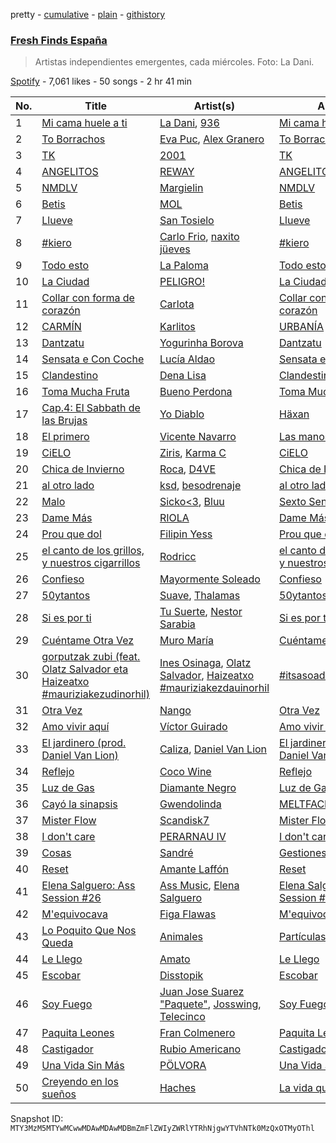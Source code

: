 pretty - [cumulative](/playlists/cumulative/37i9dQZF1DWVhn3qoy98w6.md) - [plain](/playlists/plain/37i9dQZF1DWVhn3qoy98w6) - [githistory](https://github.githistory.xyz/mackorone/spotify-playlist-archive/blob/main/playlists/plain/37i9dQZF1DWVhn3qoy98w6)

### [Fresh Finds España](https://open.spotify.com/playlist/37i9dQZF1DWVhn3qoy98w6)

> Artistas independientes emergentes, cada miércoles\. Foto: La Dani.

[Spotify](https://open.spotify.com/user/spotify) - 7,061 likes - 50 songs - 2 hr 41 min

| No. | Title | Artist(s) | Album | Length |
|---|---|---|---|---|
| 1 | [Mi cama huele a ti](https://open.spotify.com/track/4s5kWwIvjdGROkGS2kQ38V) | [La Dani](https://open.spotify.com/artist/3TJq3RpStgVuYfSyZ1jQJS), [936](https://open.spotify.com/artist/4zbUEP4kM8M21YqMtWbP0v) | [Mi cama huele a ti](https://open.spotify.com/album/2PqaGm3QH7uXQfWs3nB0pt) | 2:07 |
| 2 | [To Borrachos](https://open.spotify.com/track/22LIk5dy9vKKEOmBuozc6Y) | [Eva Puc](https://open.spotify.com/artist/2zA0HW4T836wu7h3atnUiO), [Alex Granero](https://open.spotify.com/artist/1g3OTLUr6xaFaiB01k9gw2) | [To Borrachos](https://open.spotify.com/album/1UN3z7FDBA95Cj2xS0hYdT) | 2:40 |
| 3 | [TK](https://open.spotify.com/track/4iPtYxmNRyirGxbA9tHM85) | [2001](https://open.spotify.com/artist/4ptSxeecnfuKKrOm7oCVPT) | [TK](https://open.spotify.com/album/08RDZE517heZAGdYviYRcu) | 2:26 |
| 4 | [ANGELITOS](https://open.spotify.com/track/3QKrnBpFuDbyfj2dpKK1Ae) | [REWAY](https://open.spotify.com/artist/2zPKKlOYbIFo1OayeSLF9C) | [ANGELITOS](https://open.spotify.com/album/51jnFV59JskQyvcvfp0wHX) | 3:04 |
| 5 | [NMDLV](https://open.spotify.com/track/4eAFArk45q3jk70ssY3jMf) | [Margielin](https://open.spotify.com/artist/0Kp2ACUPUbT5GK7gOo6M40) | [NMDLV](https://open.spotify.com/album/1UcPmHrhoOPtIwCTrYGpRF) | 3:58 |
| 6 | [Betis](https://open.spotify.com/track/3Pc4wTHZmOP6TrqmZGHUSR) | [MOL](https://open.spotify.com/artist/0kcjwgqgT7QdNONFwVgQQX) | [Betis](https://open.spotify.com/album/1wZJgeR3nD9qCFu6Ft8oIc) | 3:36 |
| 7 | [Llueve](https://open.spotify.com/track/0k1MYaKJFvChRAm3dx8Ce5) | [San Tosielo](https://open.spotify.com/artist/1Vp0zKCF6r1aut8Emx7CHH) | [Llueve](https://open.spotify.com/album/5twgYHYuQrtXvOzrcTBKJ3) | 3:00 |
| 8 | [\#kiero](https://open.spotify.com/track/1xKeZ81xueH3YDv6UYomhK) | [Carlo Frio](https://open.spotify.com/artist/2ZkSJkvuz5kzvPe4ff1jqc), [naxito jüeves](https://open.spotify.com/artist/38y63ICG47Pee4vUkYlSET) | [\#kiero](https://open.spotify.com/album/6yleLldHHyxeqTlII0DCPK) | 2:31 |
| 9 | [Todo esto](https://open.spotify.com/track/2CInTjiAuiDmXCu1KFwnje) | [La Paloma](https://open.spotify.com/artist/6poevqCIGOy8886WKNTHkv) | [Todo esto](https://open.spotify.com/album/7x0iimj0cN4ydG2P9zk0dg) | 3:56 |
| 10 | [La Ciudad](https://open.spotify.com/track/571JV3OrWg5HZEuGDdxNq7) | [PELIGRO!](https://open.spotify.com/artist/3FDCL5TTPpKM5liVuuU0f3) | [La Ciudad](https://open.spotify.com/album/6dJj5TF606M4PxjOo8tk1t) | 4:16 |
| 11 | [Collar con forma de corazón](https://open.spotify.com/track/1s4w5WU52NTVlTbUAW3ipE) | [Carlota](https://open.spotify.com/artist/7ieDG7FO3bPWJyP7EDYLvH) | [Collar con forma de corazón](https://open.spotify.com/album/5fEmPRTpPvAGBPfXVftA1B) | 2:51 |
| 12 | [CARMÍN](https://open.spotify.com/track/5UguVNKNa1gJ7hQuIDQf3x) | [Karlitos](https://open.spotify.com/artist/4289hjOSjOgsQWtVTZXTKd) | [URBANÍA](https://open.spotify.com/album/3iQ0qBJHV40R0waujZc6T4) | 2:36 |
| 13 | [Dantzatu](https://open.spotify.com/track/6wAvpCOzFcBqRqdg4Ewlkl) | [Yogurinha Borova](https://open.spotify.com/artist/3wI2ad0IMc8rms3cbGSFJA) | [Dantzatu](https://open.spotify.com/album/6IAloiruG8IcqHV0hMlaHf) | 3:03 |
| 14 | [Sensata e Con Coche](https://open.spotify.com/track/0Zu7LEqtDVePfGgLemNkmA) | [Lucía Aldao](https://open.spotify.com/artist/0E7eYQJsCEDaTAWgdyGnEO) | [Sensata e Con Coche](https://open.spotify.com/album/4iR5zVJUj1WKpaJP6ibebp) | 2:56 |
| 15 | [Clandestino](https://open.spotify.com/track/2xXANCFUNP4MjoK6ABuBa5) | [Dena Lisa](https://open.spotify.com/artist/1cdYg5Jv7PRlRFWV9QWGNB) | [Clandestino](https://open.spotify.com/album/7CzLFyzkfo6UcfifvvdOkK) | 2:18 |
| 16 | [Toma Mucha Fruta](https://open.spotify.com/track/7xh85pSWCi8GXOCYQotwrH) | [Bueno Perdona](https://open.spotify.com/artist/33nKYxZA27Y5o1lO6ezmNn) | [Toma Mucha Fruta](https://open.spotify.com/album/1Kcvs0Gx86LDNHXKe5qTpE) | 2:45 |
| 17 | [Cap.4: El Sabbath de las Brujas](https://open.spotify.com/track/5BnzY7dZ0Ws2SPXeuQlAFZ) | [Yo Diablo](https://open.spotify.com/artist/5Z38kr6DZXdvG4A3fQVu2W) | [Häxan](https://open.spotify.com/album/73dHfYxUCu6FCSJJOfgsUW) | 4:07 |
| 18 | [El primero](https://open.spotify.com/track/3yFlsxRaK7TuIByEWGPdlw) | [Vicente Navarro](https://open.spotify.com/artist/4GQvwhelHXInRiDs6LqrNQ) | [Las manos](https://open.spotify.com/album/1LKDk8RQ588oxmj4tBK39i) | 3:11 |
| 19 | [CiELO](https://open.spotify.com/track/3ENtenJ8VYQOgUgfTmdMQj) | [Ziris](https://open.spotify.com/artist/5Nn2PiwKStd9p9sCB6IyK9), [Karma C](https://open.spotify.com/artist/0o5CzIkmDyHMF4yG4CrAxh) | [CiELO](https://open.spotify.com/album/2h3taGncccCu4jJdFnqcIx) | 2:20 |
| 20 | [Chica de Invierno](https://open.spotify.com/track/2jUzlW1aXULrNudLEILuy2) | [Roca](https://open.spotify.com/artist/0jMfFyuqbWKfmeFA1ML0bw), [D4VE](https://open.spotify.com/artist/1dFwhIa38xisBoXpaSGhnt) | [Chica de Invierno](https://open.spotify.com/album/6XCiiKIxVsmt1V2jy9TVTC) | 3:07 |
| 21 | [al otro lado](https://open.spotify.com/track/6or64oxIvNmIs0ZJKUxMT4) | [ksd](https://open.spotify.com/artist/4vJnCNghxkQlHjgFnSErtS), [besodrenaje](https://open.spotify.com/artist/7vjKRMYOA7mQlF2UiU7USE) | [al otro lado](https://open.spotify.com/album/1u9rrlWYvULFPgcl3ddwux) | 2:00 |
| 22 | [Malo](https://open.spotify.com/track/100r6G2o3DF44DKRxwS1fP) | [Sicko<3](https://open.spotify.com/artist/7Iwo6VLG6FsBbnDqXsakMq), [Bluu](https://open.spotify.com/artist/7MaetI56T44uHIHh0px5zv) | [Sexto Sentido](https://open.spotify.com/album/4KMrl3dANKYwPyhyV5MKQT) | 2:44 |
| 23 | [Dame Más](https://open.spotify.com/track/0Yn93hu24XeA4c60mArRcN) | [RIOLA](https://open.spotify.com/artist/3Ri2BjKwyDM96dsOzYL5r9) | [Dame Más](https://open.spotify.com/album/0ypO0nxa94yBiAKqdvmwWG) | 3:33 |
| 24 | [Prou que dol](https://open.spotify.com/track/1uHqzc9p5WsEMS2OMYg7cI) | [Filipin Yess](https://open.spotify.com/artist/7hr1ydc5Cy7XA7jeMeyZti) | [Prou que dol](https://open.spotify.com/album/57rQibQStJFPsLmiO5GzPO) | 2:29 |
| 25 | [el canto de los grillos, y nuestros cigarrillos](https://open.spotify.com/track/3cFKD72B6b9WOrm7V0yLpk) | [Rodricc](https://open.spotify.com/artist/2Xk1gzXNwqLrrT8gne7oyw) | [el canto de los grillos, y nuestros cigarrillos](https://open.spotify.com/album/3Q94tHKpFLjKSuooJjWL3G) | 1:57 |
| 26 | [Confieso](https://open.spotify.com/track/3rICbpucRAn07CUDf1JKii) | [Mayormente Soleado](https://open.spotify.com/artist/2YBzZDsJtBX9E5sDW2S1rG) | [Confieso](https://open.spotify.com/album/4nvSKnwVp3jPxdNsaNLu26) | 2:49 |
| 27 | [50ytantos](https://open.spotify.com/track/4ugDL0a1t5DeP75zYrUyKB) | [Suave](https://open.spotify.com/artist/16QMnwd53HiSIbB57esWKu), [Thalamas](https://open.spotify.com/artist/55h1mv9K8MNGyZ1ipVzyIg) | [50ytantos](https://open.spotify.com/album/2KaBFiC7UWwIiJLj5tJFIy) | 2:54 |
| 28 | [Si es por ti](https://open.spotify.com/track/5CcS11Barr6ZHmpuUemJ0h) | [Tu Suerte](https://open.spotify.com/artist/1lGllFjgauZcqL6bluX7u1), [Nestor Sarabia](https://open.spotify.com/artist/436Js26Qvup8G3tV2cpfy0) | [Si es por ti](https://open.spotify.com/album/1FDkJ8WwsKoTNC8UqGfX2a) | 2:58 |
| 29 | [Cuéntame Otra Vez](https://open.spotify.com/track/1b6WPcxprk5UnOQMjG53VU) | [Muro María](https://open.spotify.com/artist/5INts4xs8Jf1Rpnkd6Zd2Y) | [Cuéntame Otra Vez](https://open.spotify.com/album/6imnCRWhFPjlYtMOifh0a6) | 3:16 |
| 30 | [gorputzak zubi \(feat\. Olatz Salvador eta Haizeatxo \#mauriziakezudinorhil\)](https://open.spotify.com/track/0l6GHfrUueqEZJ73l6hbSA) | [Ines Osinaga](https://open.spotify.com/artist/46PZxZRKwtppt9wlwX6m4O), [Olatz Salvador](https://open.spotify.com/artist/7cV8rrm23yUOT1ZRJFxZxk), [Haizeatxo \#mauriziakezdauinorhil](https://open.spotify.com/artist/3Ttmc6FyOBf2r03P2be9mM) | [\#itsasoadabidebakarra](https://open.spotify.com/album/5ylWsv5N7ZV4YWqJMCTupU) | 3:28 |
| 31 | [Otra Vez](https://open.spotify.com/track/1XWH9VNhb6GDeThUj8Mvv6) | [Nango](https://open.spotify.com/artist/47bKhQvBQm9tTt2iYYlxEW) | [Otra Vez](https://open.spotify.com/album/6VxgNld4VMg97Pij8xFOsY) | 2:35 |
| 32 | [Amo vivir aquí](https://open.spotify.com/track/2VbHQt1Fv4QGpqO3oJC8Qz) | [Víctor Guirado](https://open.spotify.com/artist/5Z46sMTZ2JtvDVroMVLCcG) | [Amo vivir aquí](https://open.spotify.com/album/2HTvATMEPBptOkIitZ3OHB) | 3:54 |
| 33 | [El jardinero \(prod\. Daniel Van Lion\)](https://open.spotify.com/track/0Kv5fvyYWhxQlUKzPA7EJT) | [Caliza](https://open.spotify.com/artist/64Ve8fqGxAHP0Aw3xwni36), [Daniel Van Lion](https://open.spotify.com/artist/2NGNDqrpyNAbq35FRIgj7h) | [El jardinero \(prod\. Daniel Van Lion\)](https://open.spotify.com/album/0rAsYxEeNXYpMrClbB9vTt) | 4:25 |
| 34 | [Reflejo](https://open.spotify.com/track/6rY1AgB7hPpnHERNPPPP1Z) | [Coco Wine](https://open.spotify.com/artist/3HG6ymY7xTt0Ac0Ve93uNj) | [Reflejo](https://open.spotify.com/album/5a3vuDAQjzTplPC9LzfZr3) | 3:09 |
| 35 | [Luz de Gas](https://open.spotify.com/track/2mU1mvZAjJ5NwDvaIngEPS) | [Diamante Negro](https://open.spotify.com/artist/51WUBWxuW4MAoBwuYraA4v) | [Luz de Gas](https://open.spotify.com/album/6iaMh9Cz78o7ZW53rpyl5w) | 3:13 |
| 36 | [Cayó la sinapsis](https://open.spotify.com/track/0QVHkEOCBG7OwO06ECVW2A) | [Gwendolinda](https://open.spotify.com/artist/0m9Yhfqz0u6f93uFrZv4GE) | [MELTFACE](https://open.spotify.com/album/6fy5HSwQRdEIUeuPwjZany) | 3:05 |
| 37 | [Mister Flow](https://open.spotify.com/track/45QdH594ZmhVznrAtnOxUy) | [Scandisk7](https://open.spotify.com/artist/0ZBUxmJJpYRRsaPnsWZzHr) | [Mister Flow](https://open.spotify.com/album/1WQmFQEOLrNoimKbnpKlOm) | 4:05 |
| 38 | [I don't care](https://open.spotify.com/track/1AInaUIdXj1nptYSBFxxzW) | [PERARNAU IV](https://open.spotify.com/artist/352nccrSloGxGNtjnGhUPo) | [I don't care](https://open.spotify.com/album/647TpD5oGChWIbY1vlyLuJ) | 4:18 |
| 39 | [Cosas](https://open.spotify.com/track/41ZarrjvIOafMNeqE1qVSH) | [Sandré](https://open.spotify.com/artist/5jO693ntO8nc5utL8HpE4H) | [Gestiones Fáciles](https://open.spotify.com/album/4HF3B06HiS1P9vb9PxdGe6) | 3:15 |
| 40 | [Reset](https://open.spotify.com/track/4htQLRaV8M6jPvD7KdAgZC) | [Amante Laffón](https://open.spotify.com/artist/73nKf9LdEfuRB5TJRkai1T) | [Reset](https://open.spotify.com/album/3PjTWLWSnmur9Y1Pz0Xv5w) | 3:15 |
| 41 | [Elena Salguero: Ass Session \#26](https://open.spotify.com/track/747ytluPKRPG9wAxKIJc2a) | [Ass Music](https://open.spotify.com/artist/3Uyxa9wxOHBn9wBbxrgIe1), [Elena Salguero](https://open.spotify.com/artist/1c9P73X3n8wQ81h9zYP2gO) | [Elena Salguero: Ass Session \#26](https://open.spotify.com/album/0T2MRbe6kU7VTlYxklOIX4) | 2:32 |
| 42 | [M'equivocava](https://open.spotify.com/track/4z5fs6oFxAIAd8rFnQY2ez) | [Figa Flawas](https://open.spotify.com/artist/2enhM5DK9oTxWiCVpFIDv3) | [M'equivocava](https://open.spotify.com/album/4x78YKVPr5ixZKXlXnMiCD) | 2:56 |
| 43 | [Lo Poquito Que Nos Queda](https://open.spotify.com/track/68w5fPQWxI9uCw4VGkj7DW) | [Animales](https://open.spotify.com/artist/6McVWAI92LmN1Clhh9U8e1) | [Partículas](https://open.spotify.com/album/1bKEMMJaiYEFSbiSu6lxbV) | 5:02 |
| 44 | [Le Llego](https://open.spotify.com/track/4CpUjCtsftPFhgW5ZIB8hq) | [Amato](https://open.spotify.com/artist/06fTA0V5OCspQOv7aJZO2f) | [Le Llego](https://open.spotify.com/album/0lRhYFyVD70QmDq8ITIioS) | 2:56 |
| 45 | [Escobar](https://open.spotify.com/track/7AMRDSLwfQiav4TZF4uogq) | [Disstopik](https://open.spotify.com/artist/4SBSqcrgPuVSwzJwGWntg6) | [Escobar](https://open.spotify.com/album/5hTOO5Q23KYnBADndz74BK) | 3:53 |
| 46 | [Soy Fuego](https://open.spotify.com/track/1pkObzTJBX9Un4r0qXJnjO) | [Juan Jose Suarez "Paquete"](https://open.spotify.com/artist/6acj0v8XHY5lObAt5aIRxU), [Josswing](https://open.spotify.com/artist/0vUCJNKXl8zVsJ8tWWXLnp), [Telecinco](https://open.spotify.com/artist/0XObwctODgMjE22VStmpUZ) | [Soy Fuego](https://open.spotify.com/album/3h9HQLlvQ1nmDAEMcL2o0n) | 2:07 |
| 47 | [Paquita Leones](https://open.spotify.com/track/6AqVnPUYLZhmp46t3VmFjE) | [Fran Colmenero](https://open.spotify.com/artist/0j7QzQDT6AmLQObewjo6d5) | [Paquita Leones](https://open.spotify.com/album/4ePtVVSNngvhG2uYbS06uS) | 4:46 |
| 48 | [Castigador](https://open.spotify.com/track/3PCmmheP6NIYPdtR4RMFym) | [Rubio Americano](https://open.spotify.com/artist/1ftxl3YpAwbmL02AAABBWx) | [Castigador](https://open.spotify.com/album/3qmMMWfKi8MyoTXM7KMCDf) | 4:45 |
| 49 | [Una Vida Sin Más](https://open.spotify.com/track/1qYGJN1mDashFt44AHYwZU) | [PÖLVORA](https://open.spotify.com/artist/37Wh3JdgQHZCTjNjZZyFZE) | [Una Vida Sin Más](https://open.spotify.com/album/49VXOMdjL92gYUDpGG2okQ) | 3:52 |
| 50 | [Creyendo en los sueños](https://open.spotify.com/track/5Oinyfus0VwiJWlYJNAZRs) | [Haches](https://open.spotify.com/artist/09avX8Apk0um4wNEGog7RI) | [La vida que nos pasa](https://open.spotify.com/album/2oI51PVZrWalprhrzokrky) | 4:20 |

Snapshot ID: `MTY3MzM5MTYwMCwwMDAwMDAwMDBmZmFlZWIyZWRlYTRhNjgwYTVhNTk0MzQxOTMyOThl`
